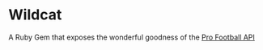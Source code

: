 # Wildcat

A Ruby Gem that exposes the wonderful goodness of the [Pro Football API](http://github.com/sjtipton/pro_football_api)